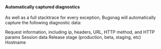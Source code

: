 #### Automatically captured diagnostics
As well as a full stacktrace for every exception, Bugsnag will automatically capture the following diagnostic data:

Request information, including ip, headers, URL, HTTP method, and HTTP params
Session data
Release stage (production, beta, staging, etc)
Hostname
